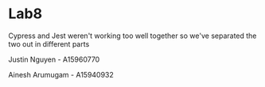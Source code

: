 # Lab8

Cypress and Jest weren't working too well together
so we've separated the two out in different parts

Justin Nguyen - A15960770

Ainesh Arumugam - A15940932